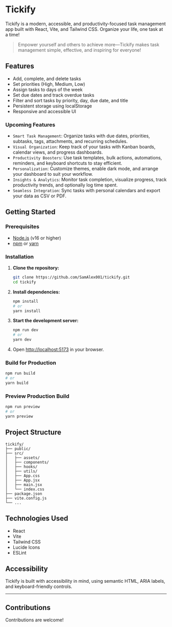 # Tickify

Tickify is a modern, accessible, and productivity-focused task management app built with React, Vite, and Tailwind CSS. Organize your life, one task at a time!

> Empower yourself and others to achieve more—Tickify makes task management simple, effective, and inspiring for everyone!

## Features

- Add, complete, and delete tasks
- Set priorities (High, Medium, Low)
- Assign tasks to days of the week
- Set due dates and track overdue tasks
- Filter and sort tasks by priority, day, due date, and title
- Persistent storage using localStorage
- Responsive and accessible UI

### Upcoming Features
- ``Smart Task Management``: Organize tasks with due dates, priorities, subtasks, tags, attachments, and recurring schedules.
- ``Visual Organization``: Keep track of your tasks with Kanban boards, calendar views, and progress dashboards.
- ``Productivity Boosters``: Use task templates, bulk actions, automations, reminders, and keyboard shortcuts to stay efficient.
- ``Personalization``: Customize themes, enable dark mode, and arrange your dashboard to suit your workflow.
- ``Insights & Analytics``: Monitor task completion, visualize progress, track productivity trends, and optionally log time spent.
- ``Seamless Integration``: Sync tasks with personal calendars and export your data as CSV or PDF.

## Getting Started

### Prerequisites

- [Node.js](https://nodejs.org/) (v16 or higher)
- [npm](https://www.npmjs.com/) or [yarn](https://yarnpkg.com/)

### Installation

1. **Clone the repository:**
   ```sh
   git clone https://github.com/SamAlex001/tickify.git
   cd tickify
   ```

2. **Install dependencies:**
   ```sh
   npm install
   # or
   yarn install
   ```

3. **Start the development server:**
   ```sh
   npm run dev
   # or
   yarn dev
   ```

4. Open [http://localhost:5173](http://localhost:5173) in your browser.

### Build for Production

```sh
npm run build
# or
yarn build
```

### Preview Production Build

```sh
npm run preview
# or
yarn preview
```

## Project Structure

```
tickify/
├── public/
├── src/
│   ├── assets/
│   ├── components/
│   ├── hooks/
│   ├── utils/
│   ├── App.css
│   ├── App.jsx
│   ├── main.jsx
│   └── index.css
├── package.json
├── vite.config.js
└── ...
```

## Technologies Used

- React
- Vite
- Tailwind CSS
- Lucide Icons
- ESLint

## Accessibility

Tickify is built with accessibility in mind, using semantic HTML, ARIA labels, and keyboard-friendly controls.

---

## Contributions
Contributions are welcome!
